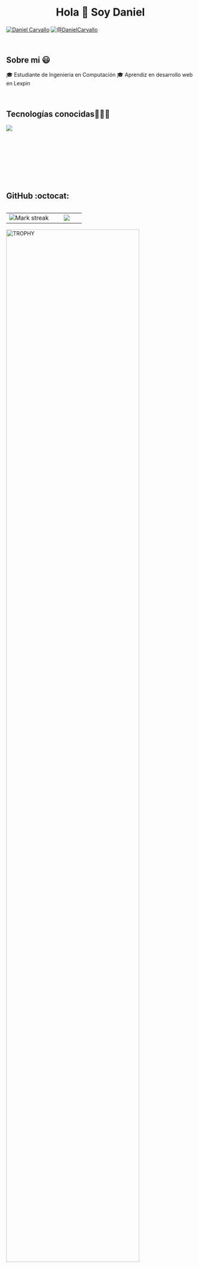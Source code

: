 <h1 align="center"> Hola 👋  Soy Daniel </h1> 

<p align="left">
<a href="https://www.facebook.com/daniel.llamozas" target="blank"><img align="center" src="https://img.shields.io/badge/Facebook-1877F2?style=for-the-badge&logo=facebook&logoColor=white" alt="Daniel Carvallo"  /></a>
<a href = "mailto:danielcarvallo42@gmail.com" target="blank"><img align="center" src="https://img.shields.io/badge/Gmail-D14836?style=for-the-badge&logo=gmail&logoColor=white" alt="@DanielCarvallo"  /></a>
  </p>
<br>
<h2>Sobre mi 😃</h2>


<p align="left">
🎓 Estudiante de Ingenieria en Computación
🎓 Aprendiz en desarrollo web en Lexpin
  </p>
<br>

<h2>Tecnologías conocidas👨🏻‍💻</h2>

<p align="left">
  <a href="https://skillicons.dev">
    <img src="https://skillicons.dev/icons?i=css,html,js,git,github,linux,sass,tailwind" />
  </a>
</p>
<br>
<br><br>
  </p>
</div>
  <br>
<br><br>

<h2>GitHub :octocat:</h2>

<p align="center">
  
<table align="left">
<tr border="none">
<td width="60%" align="center">


  <img  title="🔥 Get streak stats for your profile at git.io/streak-stats" alt="Mark streak" src="https://github-readme-streak-stats.herokuapp.com/?user=Danswer42&theme=dark&hide_border=false" /> 
</td>

<td width="40%" align="center">

  <img  align="center"  src="https://github-readme-stats.anuraghazra1.vercel.app/api/top-langs/?username=Danswer42&theme=dark&hide_border=false&no-bg=true&no-frame=true&langs_count=10"/>

  </td>
</tr>
</table>

<div align=left>
  <a href="https://github.com/ryo-ma/github-profile-trophy" title="Go to Source">
      <img align="center" width=84% src="https://github-profile-trophy.vercel.app/?username=Danswer42&theme=radical&row=1&column=7&margin-h=15&margin-w=5&no-bg=true" alt="TROPHY" />
    </a>
</div>



</p>        

